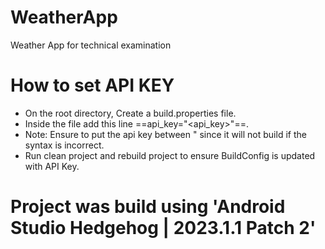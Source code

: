 # WeatherApp
Weather App for technical examination


# How to set API KEY

* On the root directory, Create a build.properties file.
* Inside the file add this line ==api_key=\"<api_key>\"==.
* Note: Ensure to put the api key between \" since it will not build if the syntax is incorrect.
* Run clean project and rebuild project to ensure BuildConfig is updated with API Key.

# Project was build using 'Android Studio Hedgehog | 2023.1.1 Patch 2'
